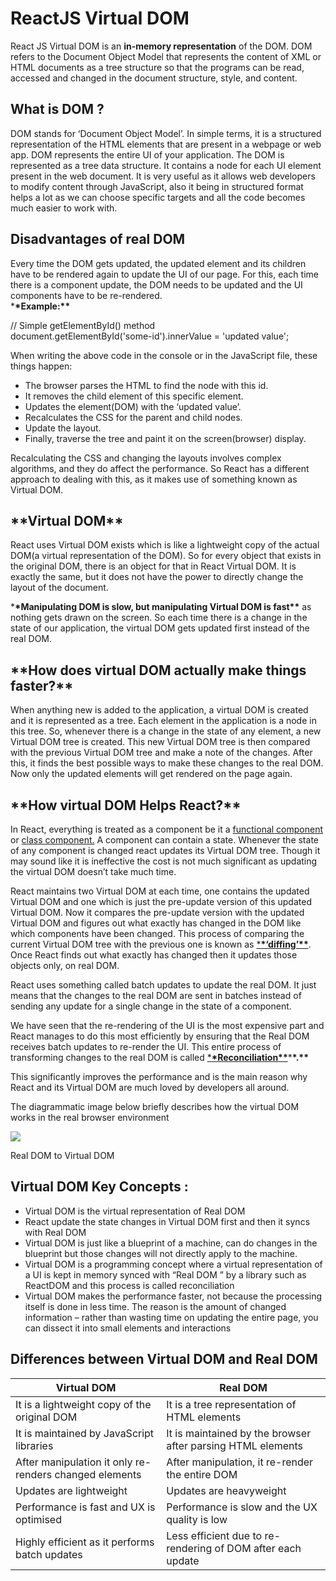 # ReactJS Virtual DOM

React JS Virtual DOM is an **in-memory representation** of the DOM. DOM refers to the Document Object Model that represents the content of XML or HTML documents as a tree structure so that the programs can be read, accessed and changed in the document structure, style, and content.

## What is DOM ?

DOM stands for ‘Document Object Model’. In simple terms, it is a structured representation of the HTML elements that are present in a webpage or web app. DOM represents the entire UI of your application. The DOM is represented as a tree data structure. It contains a node for each UI element present in the web document. It is very useful as it allows web developers to modify content through JavaScript, also it being in structured format helps a lot as we can choose specific targets and all the code becomes much easier to work with.

## Disadvantages of real DOM

Every time the DOM gets updated, the updated element and its children have to be rendered again to update the UI of our page. For this, each time there is a component update, the DOM needs to be updated and the UI components have to be re-rendered.  
\***\*Example:\*\***

// Simple getElementById() method  
document.getElementById('some-id').innerValue = 'updated value';

When writing the above code in the console or in the JavaScript file, these things happen:

- The browser parses the HTML to find the node with this id.
- It removes the child element of this specific element.
- Updates the element(DOM) with the ‘updated value’.
- Recalculates the CSS for the parent and child nodes.
- Update the layout.
- Finally, traverse the tree and paint it on the screen(browser) display.

Recalculating the CSS and changing the layouts involves complex algorithms, and they do affect the performance. So React has a different approach to dealing with this, as it makes use of something known as Virtual DOM.

## \***\*Virtual DOM\*\***

React uses Virtual DOM exists which is like a lightweight copy of the actual DOM(a virtual representation of the DOM). So for every object that exists in the original DOM, there is an object for that in React Virtual DOM. It is exactly the same, but it does not have the power to directly change the layout of the document.

\***\*Manipulating DOM is slow, but manipulating Virtual DOM is fast\*\*** as nothing gets drawn on the screen. So each time there is a change in the state of our application, the virtual DOM gets updated first instead of the real DOM.

## \***\*How does virtual DOM actually make things faster?\*\***

When anything new is added to the application, a virtual DOM is created and it is represented as a tree. Each element in the application is a node in this tree. So, whenever there is a change in the state of any element, a new Virtual DOM tree is created. This new Virtual DOM tree is then compared with the previous Virtual DOM tree and make a note of the changes. After this, it finds the best possible ways to make these changes to the real DOM. Now only the updated elements will get rendered on the page again.

## \***\*How virtual DOM Helps React?\*\***

In React, everything is treated as a component be it a [functional component](https://www.geeksforgeeks.org/reactjs-functional-components/) or [class component.](https://www.geeksforgeeks.org/reactjs-class-based-components/) A component can contain a state. Whenever the state of any component is changed react updates its Virtual DOM tree. Though it may sound like it is ineffective the cost is not much significant as updating the virtual DOM doesn’t take much time.

React maintains two Virtual DOM at each time, one contains the updated Virtual DOM and one which is just the pre-update version of this updated Virtual DOM. Now it compares the pre-update version with the updated Virtual DOM and figures out what exactly has changed in the DOM like which components have been changed. This process of comparing the current Virtual DOM tree with the previous one is known as [\***\*‘diffing’\*\***](https://www.geeksforgeeks.org/explain-dom-diffing/). Once React finds out what exactly has changed then it updates those objects only, on real DOM.

React uses something called batch updates to update the real DOM. It just means that the changes to the real DOM are sent in batches instead of sending any update for a single change in the state of a component.

We have seen that the re-rendering of the UI is the most expensive part and React manages to do this most efficiently by ensuring that the Real DOM receives batch updates to re-render the UI. This entire process of transforming changes to the real DOM is called [\***\*Reconciliation\*\***](https://www.geeksforgeeks.org/reactjs-reconciliation/)\***\*.\*\***

This significantly improves the performance and is the main reason why React and its Virtual DOM are much loved by developers all around.

The diagrammatic image below briefly describes how the virtual DOM works in the real browser environment

![](https://media.geeksforgeeks.org/wp-content/uploads/20230725135348/Browser-DOM-Virtual-DOM-copy.webp)

Real DOM to Virtual DOM

## Virtual DOM Key Concepts :

- Virtual DOM is the virtual representation of Real DOM
- React update the state changes in Virtual DOM first and then it syncs with Real DOM
- Virtual DOM is just like a blueprint of a machine, can do changes in the blueprint but those changes will not directly apply to the machine.
- Virtual DOM is a programming concept where a virtual representation of a UI is kept in memory synced with “Real DOM ” by a library such as ReactDOM and this process is called reconciliation
- Virtual DOM makes the performance faster, not because the processing itself is done in less time. The reason is the amount of changed information – rather than wasting time on updating the entire page, you can dissect it into small elements and interactions

## Differences between Virtual DOM and Real DOM

| Virtual DOM                                            | Real DOM                                                    |
| ------------------------------------------------------ | ----------------------------------------------------------- |
| It is a lightweight copy of the original DOM           | It is a tree representation of HTML elements                |
| It is maintained by JavaScript libraries               | It is maintained by the browser after parsing HTML elements |
| After manipulation it only re-renders changed elements | After manipulation, it re-render the entire DOM             |
| Updates are lightweight                                | Updates are heavyweight                                     |
| Performance is fast and UX is optimised                | Performance is slow and the UX quality is low               |
| Highly efficient as it performs batch updates          | Less efficient due to re-rendering of DOM after each update |
